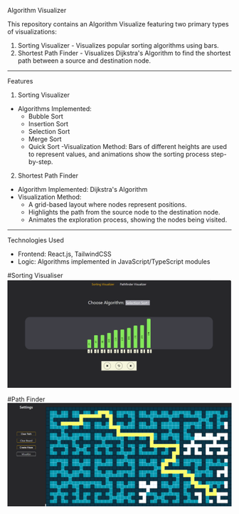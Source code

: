 Algorithm Visualizer

This repository contains an Algorithm Visualize featuring two primary types of visualizations:

1. Sorting Visualizer - Visualizes popular sorting algorithms using bars.
2. Shortest Path Finder - Visualizes Dijkstra's Algorithm to find the shortest path between a source and destination node.

---

 Features

 1. Sorting Visualizer
- Algorithms Implemented:
  - Bubble Sort
  - Insertion Sort
  - Selection Sort
  - Merge Sort
  - Quick Sort
-Visualization Method: Bars of different heights are used to represent values, and animations show the sorting process step-by-step.

2. Shortest Path Finder
- Algorithm Implemented: Dijkstra's Algorithm
- Visualization Method:
  - A grid-based layout where nodes represent positions.
  - Highlights the path from the source node to the destination node.
  - Animates the exploration process, showing the nodes being visited.
---
 Technologies Used
- Frontend: React.js, TailwindCSS
- Logic: Algorithms implemented in JavaScript/TypeScript modules

#Sorting Visualiser
![Sorting](./Screenshot%202025-02-10%20232516.png)

#Path Finder
![PathFinder](./Screenshot%202025-02-10%20232705.png)


